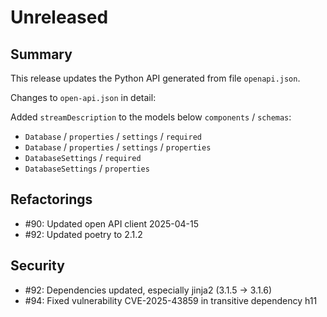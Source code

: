 # Unreleased

## Summary

This release updates the Python API generated from file `openapi.json`.

Changes to `open-api.json` in detail:

Added `streamDescription` to the models below `components` / `schemas`:

* `Database` / `properties` / `settings` / `required`
* `Database` / `properties` / `settings` / `properties`
* `DatabaseSettings` / `required`
* `DatabaseSettings` / `properties`

## Refactorings

* #90: Updated open API client 2025-04-15
* #92: Updated poetry to 2.1.2

## Security

* #92: Dependencies updated, especially jinja2 (3.1.5 -> 3.1.6)
* #94: Fixed vulnerability CVE-2025-43859 in transitive dependency h11
